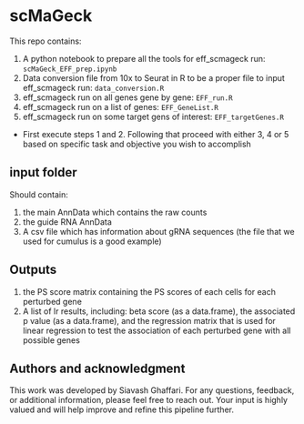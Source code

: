 # scMaGeck
This repo contains:
1. A python notebook to prepare all the tools for eff_scmageck run: `scMaGeck_EFF_prep.ipynb`
2. Data conversion file from 10x to Seurat in R to be a proper file to input eff_scmageck run: `data_conversion.R`
3. eff_scmageck run on all genes gene by gene: `EFF_run.R`
4. eff_scmageck run on a list of genes: `EFF_GeneList.R`
5. eff_scmageck run on some target gens of interest: `EFF_targetGenes.R`

- First execute steps 1 and 2. Following that proceed with either 3, 4 or 5 based on specific task and objective you wish to accomplish

## input folder
Should contain:
1. the main AnnData which contains the raw counts
2. the guide RNA AnnData
3. A csv file which has information about gRNA sequences (the file that we used for cumulus is a good example)

## Outputs
1. the PS score matrix containing the PS scores of each cells for each perturbed gene 
2. A list of lr results, including: beta score (as a data.frame), the associated p value (as a data.frame), and the regression matrix that is used for linear regression to test the association of each perturbed gene with all possible genes


## Authors and acknowledgment
This work was developed by Siavash Ghaffari. For any questions, feedback, or additional information, please feel free to reach out. Your input is highly valued and will help improve and refine this pipeline further.